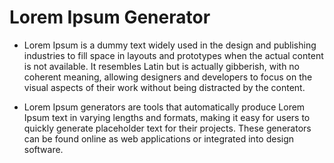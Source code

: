 # Lorem Ipsum Generator

* Lorem Ipsum is a dummy text widely used in the design and publishing industries to fill space in layouts and prototypes when the actual content is not available. It resembles Latin but is actually gibberish, with no coherent meaning, allowing designers and developers to focus on the visual aspects of their work without being distracted by the content.


* Lorem Ipsum generators are tools that automatically produce Lorem Ipsum text in varying lengths and formats, making it easy for users to quickly generate placeholder text for their projects. These generators can be found online as web applications or integrated into design software.

